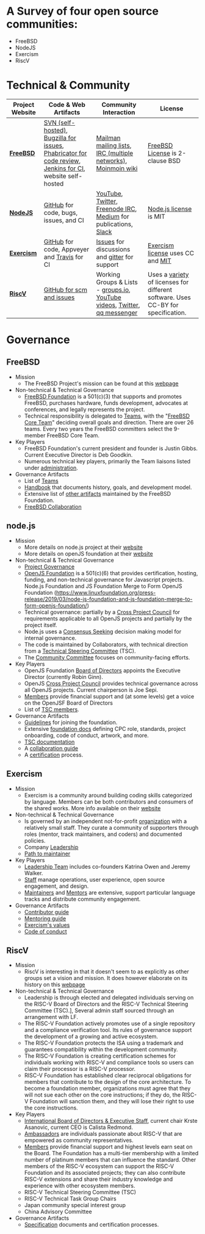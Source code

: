# A Survey of four open source communities:

* FreeBSD
* NodeJS
* Exercism
* RiscV

# Technical & Community

  Project Website | Code & Web Artifacts | Community Interaction | License
  --------------- | -------------------- | --------------------- | -------
  **[FreeBSD](https://www.freebsd.org/)**         |    [SVN (self-hosted)](https://svn.FreeBSD.org), [Bugzilla for issues](https://bugs.freebsd.org/bugzilla/), [Phabricator for code review](https://reviews.freebsd.org), [Jenkins for CI](https://ci.freebsd.org), website self-hosted   |   [Mailman mailing lists](https://lists.freebsd.org/mailman/listinfo), [IRC (multiple networks)](https://wiki.freebsd.org/IRC/Channels), [Moinmoin wiki](https://wiki.freebsd.org)   |   [FreeBSD License](https://www.freebsd.org/copyright/freebsd-license.html) is 2-clause BSD
  **[NodeJS](https://nodejs.org/en/)**            |    [GitHub](https://github.com/nodejs) for code, bugs, issues, and CI   |   [YouTube](https://www.youtube.com/channel/UCQPYJluYC_sn_Qz_XE-YbTQ), [Twitter](https://twitter.com/nodejs), [Freenode IRC](https://webchat.freenode.net/#node.js), [Medium](https://medium.com/the-node-js-collection) for publications, [Slack](https://www.nodeslackers.com/)   |   [Node.js license](https://github.com/nodejs/node/blob/master/LICENSE) is MIT
  **[Exercism](https://exercism.io)**             |    [GitHub](https://github.com/exercism) for code, Appveyer and [Travis](https://travis-ci.org/github/exercism) for CI   |   [Issues](https://github.com/exercism/discussions) for discussions and [gitter](https://gitter.im/exercism/support) for support   |   [Exercism license](https://exercism.io/privacy) uses CC and [MIT](https://github.com/exercism/v3/blob/master/LICENSE.md)
  **[RiscV](https://riscv.org/)**                 |    [GitHub for scm and issues](https://github.com/riscv/)   |   Working Groups & Lists - [groups.io](https://lists.riscv.org/g/tech), [YouTube videos](https://www.youtube.com/channel/UC5gLmcFuvdGbajs4VL-WU3g), [Twitter](https://twitter.com/risc_v), [qq messenger](http://v.qq.com/vplus/d209ebe6bde6ab40d5b0b89a1ce27006)   |   Uses a [variety](https://github.com/riscv/riscv-software-list) of licenses for different software.  Uses CC-BY for specification.

# Governance

## FreeBSD
* Mission
  * The FreeBSD Project's mission can be found at this [webpage](https://www.freebsd.org/doc/en_US.ISO8859-1/books/handbook/history.html#:~:text=We%20believe%20that%20our%20first,provides%20the%20widest%20possible%20benefit.)
* Non-technical & Technical Governance
  * [FreeBSD Foundation](https://www.freebsdfoundation.org) is a 501(c)(3) that supports and promotes FreeBSD, purchases hardware, funds development, advocates at conferences, and legally represents the project.
  * Technical responsibility is delegated to [Teams](https://www.freebsd.org/administration.html), with the "[FreeBSD Core Team](https://en.wikipedia.org/wiki/FreeBSD#Governance_structure)" deciding overall goals and direction.  There are over 26 teams.  Every two years the FreeBSD committers select the 9-member FreeBSD Core Team.
* Key Players
  * FreeBSD Foundation's current president and founder is Justin Gibbs.  Current Executive Director is Deb Goodkin.
  * Numerous technical key players, primarily the Team liaisons listed under [administration](https://www.freebsd.org/administration.html).
* Governance Artifacts
  * List of [Teams](https://www.freebsd.org/administration.html)
  * [Handbook](https://www.freebsd.org/doc/en_US.ISO8859-1/books/handbook/) that documents history, goals, and development model.
  * Extensive list of [other artifacts](https://www.freebsdfoundation.org/about/resources/) maintained by the FreeBSD Foundation.
  * [FreeBSD Collaboration](https://www.freebsd.org/doc/en_US.ISO8859-1/articles/building-products/freebsd-collaboration.html)

## node.js

* Mission
  * More details on node.js project at their [website](https://nodejs.org/en/about/)
  * More details on openJS foundation at their [website](https://openjsf.org/about/)
* Non-technical & Technical Governance
  * [Project Governance](https://nodejs.org/en/about/governance/)
  * [OpenJS Foundation](https://openjsf.org) is a 501(c)(6) that provides certification, hosting, funding, and non-technical governance for Javascript projects.  Node.js Foundation and JS Foundation Merge to Form OpenJS Foundation (https://www.linuxfoundation.org/press-release/2019/03/node-js-foundation-and-js-foundation-merge-to-form-openjs-foundation/)
  * Technical governance: partially by a [Cross Project Council](https://openjsf.org/about/governance/) for requirements applicable to all OpenJS projects and partially by the project itself.
  * Node.js uses a [Consensus Seeking](https://en.wikipedia.org/wiki/Consensus-seeking_decision-making) decision making model for internal governance.
  * The code is maintained by Collaborators, with technical direction from a [Technical Steering Committee](https://github.com/nodejs/TSC) (TSC).
  * The [Community Committee](https://github.com/nodejs/community-committee/) focuses on community-facing efforts.
* Key Players
  * OpenJS Foundation [Board of Directors](https://openjsf.org/about/governance/) appoints the Executive Director (currently Robin Ginn).
  * OpenJS [Cross Project Council](https://openjsf.org/about/governance/) provides technical governance across all OpenJS projects.  Current chairperson is Joe Sepi.
  * [Members](https://openjsf.org/about/members/) provide financial support and (at some levels) get a voice on the OpenJSF Board of Directors
  * List of [TSC members](https://github.com/nodejs/node#tsc-technical-steering-committee).
* Governance Artifacts
  * [Guidelines](https://github.com/openjs-foundation/cross-project-council/blob/master/PROJECT_PROGRESSION.md) for joining the foundation.
  * Extensive [foundation docs](https://github.com/openjs-foundation) defining CPC role, standards, project onboarding, code of conduct, artwork, and more. 
  * [TSC documentation](https://github.com/nodejs/TSC)
  * A [collaboration guide](https://github.com/nodejs/node/blob/master/doc/guides/collaborator-guide.md)
  * A [certification](https://openjsf.org/certification/) process.
  
## Exercism

* Mission
  * Exercism is a community around building coding skills categorized by language. Members can be both contributors and consumers of the shared works. More info available on their [website](https://exercism.io/about)
* Non-technical & Technical Governance
  * Is governed by an independent not-for-profit [organization](https://exercism.io/about) with a relatively small staff.  They curate a community of supporters through roles (mentor, track maintainers, and coders) and documented policies.
  * Company [Leadership](https://exercism.io/team/staff)
  * [Path to maintainer](https://exercism.io/become-a-maintainer)
* Key Players
  * [Leadership Team](https://exercism.io/team/staff) includes co-founders Katrina Owen and Jeremy Walker.
  * [Staff](https://exercism.io/team/staff) manage operations, user experience, open source engagement, and design.
  * [Maintainers](https://exercism.io/team/maintainers) and [Mentors](https://exercism.io/team/mentors) are extensive, support particular language tracks and distribute community engagement.
* Governance Artifacts
  * [Contributor guide](https://exercism.io/contribute)
  * [Mentoring guide](https://exercism.io/become-a-mentor)
  * [Exercism's values](https://exercism.io/values)
  * [Code of conduct](https://exercism.io/code-of-conduct)
  

## RiscV

* Mission
  * RiscV is interesting in that it doesn't seem to as explicitly as other groups set a vision and mission. It does however elaborate on its history on this [webpage](https://riscv.org/risc-v-history/)
* Non-technical & Technical Governance
  * Leadership is through elected and delegated individuals serving on the RISC-V Board of Directors and the RISC-V Technical Steering Committee (TSC).], Several admin staff sourced through an arrangement with LF.
  * The RISC-V Foundation actively promotes use of a single repository and a compliance verification tool. Its rules of governance support the development of a growing and active ecosystem.
  * The RISC-V Foundation protects the ISA using a trademark and guarantees compatibility within the development community.
  * The RISC-V Foundation is creating certification schemes for individuals working with RISC-V and compliance tools so users can claim their processor is a RISC-V processor.
  * RISC-V Foundation has established clear reciprocal obligations for members that contribute to the design of the core architecture. To become a foundation member, organizations must agree that they will not sue each other on the core instructions; if they do, the RISC-V Foundation will sanction them, and they will lose their right to use the core instructions.
* Key Players
  * [International Board of Directors & Executive Staff](https://riscv.org/leadership/), current chair Krste Asanovic, current CEO is Calista Redmond.
  * [Ambassadors](https://riscv.org/risc-v-ambassadors/) are individuals passionate about RISC-V that are empowered as community representatives.
  * [Members](https://riscv.org/members-at-a-glance/) provide financial support and highest levels earn seat on the Board. The Foundation has a multi-tier membership with a limited number of platinum members that can influence the standard. Other members of the RISC-V ecosystem can support the RISC-V Foundation and its associated projects; they can also contribute RISC-V extensions and share their industry knowledge and experience with other ecosystem members.
  * RISC-V Technical Steering Committee (TSC)
  * RISC-V Technical Task Group Chairs
  * Japan community special interest group
  * China Advisory Committee
* Governance Artifacts
  * [Specification](https://riscv.org/specifications/) documents and certification processes.

